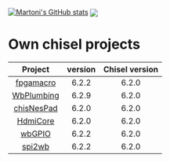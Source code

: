 [![Martoni's GitHub stats](https://github-readme-stats.vercel.app/api?username=Martoni)](https://github.com/Martoni/)
<img align="center" src="https://github-readme-stats.vercel.app/api/top-langs/?username=Martoni&layout=compact&hide_border=true&langs_count=10"/>

# Own chisel projects

| Project                                              | version | Chisel version |
|:----------------------------------------------------:|:-------:|:--------------:|
| [fpgamacro](https://github.com/Martoni/fpgamacro)    | 6.2.2   |     6.2.0      |
| [WbPlumbing](https://github.com/Martoni/WbPlumbing)  | 6.2.9   |     6.2.0      |
| [chisNesPad](https://github.com/Martoni/chisNesPad)  | 6.2.0   |     6.2.0      |
| [HdmiCore](https://github.com/Martoni/HdmiCore)      | 6.2.0   |     6.2.0      |
| [wbGPIO](https://github.com/Martoni/wbGPIO)          | 6.2.2   |     6.2.0      |
| [spi2wb](https://github.com/Martoni/spi2wb)          | 6.2.2   |     6.2.0      |
